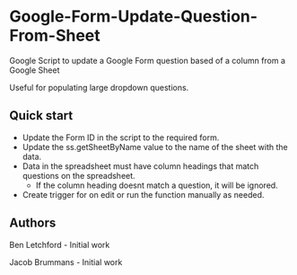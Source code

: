 # Google-Form-Update-Question-From-Sheet
Google Script to update a Google Form question based of a column from a Google Sheet

Useful for populating large dropdown questions.

## Quick start

- Update the Form ID  in the script to the required form.
- Update the ss.getSheetByName value to the name of the sheet with the data.
- Data in the spreadsheet must have column headings that match questions on the spreadsheet.
  - If the column heading doesnt match a question, it will be ignored.
- Create trigger for on edit or run the function manually as needed.

## Authors
Ben Letchford - Initial work

Jacob Brummans - Initial work
